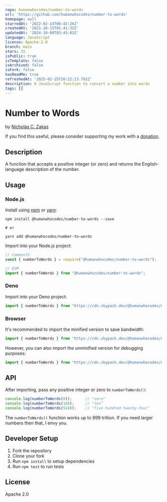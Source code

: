 ```yaml
---
repo: humanwhocodes/number-to-words
url: 'https://github.com/humanwhocodes/number-to-words'
homepage: null
starredAt: '2022-02-14T00:43:26Z'
createdAt: '2021-10-15T01:41:32Z'
updatedAt: '2024-10-09T03:43:03Z'
language: JavaScript
license: Apache-2.0
branch: main
stars: 31
isPublic: true
isTemplate: false
isArchived: false
isFork: false
hasReadMe: true
refreshedAt: '2025-02-25T20:22:23.792Z'
description: A JavaScript function to convert a number into words
tags: []
---
```


# Number to Words

by [Nicholas C. Zakas](https://humanwhocodes.com)

If you find this useful, please consider supporting my work with a [donation](https://humanwhocodes.com/donate).

## Description

A function that accepts a positive integer (or zero) and returns the English-language description of the number.

## Usage

### Node.js

Install using [npm][npm] or [yarn][yarn]:

```
npm install @humanwhocodes/number-to-words --save

# or

yarn add @humanwhocodes/number-to-words
```

Import into your Node.js project:

```js
// CommonJS
const { numberToWords } = require("@humanwhocodes/number-to-words");

// ESM
import { numberToWords } from "@humanwhocodes/number-to-words";
```

### Deno

Import into your Deno project:

```js
import { numberToWords } from "https://cdn.skypack.dev/@humanwhocodes/number-to-words?dts";
```

### Browser

It's recommended to import the minified version to save bandwidth:

```js
import { numberToWords } from "https://cdn.skypack.dev/@humanwhocodes/number-to-words?min";
```

However, you can also import the unminified version for debugging purposes:

```js
import { numberToWords } from "https://cdn.skypack.dev/@humanwhocodes/number-to-words";
```

## API

After importing, pass any positive integer or zero to `numberToWords()`:

```js
console.log(numberToWords(0));      // "zero"
console.log(numberToWords(10));     // "ten"
console.log(numberToWords(524));    // "five hundred twenty-four"
```

The `numberToWords()` function works up to 999 trillion. If you need larger numbers then that, I envy you.

## Developer Setup

1. Fork the repository
2. Clone your fork
3. Run `npm install` to setup dependencies
4. Run `npm test` to run tests

## License

Apache 2.0

[npm]: https://npmjs.com/
[yarn]: https://yarnpkg.com/
